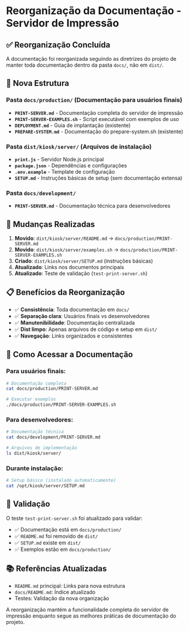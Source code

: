 # Reorganização da Documentação - Servidor de Impressão

## ✅ Reorganização Concluída

A documentação foi reorganizada seguindo as diretrizes do projeto de manter toda documentação dentro da pasta `docs/`, não em `dist/`.

## 📁 Nova Estrutura

### Pasta `docs/production/` (Documentação para usuários finais)

- **`PRINT-SERVER.md`** - Documentação completa do servidor de impressão
- **`PRINT-SERVER-EXAMPLES.sh`** - Script executável com exemplos de uso
- **`DEPLOYMENT.md`** - Guia de implantação (existente)
- **`PREPARE-SYSTEM.md`** - Documentação do prepare-system.sh (existente)

### Pasta `dist/kiosk/server/` (Arquivos de instalação)

- **`print.js`** - Servidor Node.js principal
- **`package.json`** - Dependências e configurações
- **`.env.example`** - Template de configuração
- **`SETUP.md`** - Instruções básicas de setup (sem documentação extensa)

### Pasta `docs/development/`

- **`PRINT-SERVER.md`** - Documentação técnica para desenvolvedores

## 🔄 Mudanças Realizadas

1. **Movido**: `dist/kiosk/server/README.md` → `docs/production/PRINT-SERVER.md`
2. **Movido**: `dist/kiosk/server/examples.sh` → `docs/production/PRINT-SERVER-EXAMPLES.sh`
3. **Criado**: `dist/kiosk/server/SETUP.md` (instruções básicas)
4. **Atualizado**: Links nos documentos principais
5. **Atualizado**: Teste de validação (`test-print-server.sh`)

## 📋 Benefícios da Reorganização

- ✅ **Consistência**: Toda documentação em `docs/`
- ✅ **Separação clara**: Usuários finais vs desenvolvedores
- ✅ **Manutenibilidade**: Documentação centralizada
- ✅ **Dist limpo**: Apenas arquivos de código e setup em `dist/`
- ✅ **Navegação**: Links organizados e consistentes

## 🎯 Como Acessar a Documentação

### Para usuários finais:

```bash
# Documentação completa
cat docs/production/PRINT-SERVER.md

# Executar exemplos
./docs/production/PRINT-SERVER-EXAMPLES.sh
```

### Para desenvolvedores:

```bash
# Documentação técnica
cat docs/development/PRINT-SERVER.md

# Arquivos de implementação
ls dist/kiosk/server/
```

### Durante instalação:

```bash
# Setup básico (instalado automaticamente)
cat /opt/kiosk/server/SETUP.md
```

## 🧪 Validação

O teste `test-print-server.sh` foi atualizado para validar:

- ✅ Documentação está em `docs/production/`
- ✅ `README.md` foi removido de `dist/`
- ✅ `SETUP.md` existe em `dist/`
- ✅ Exemplos estão em `docs/production/`

## 📚 Referências Atualizadas

- `README.md` principal: Links para nova estrutura
- `docs/README.md`: Índice atualizado
- Testes: Validação da nova organização

A reorganização mantém a funcionalidade completa do servidor de impressão enquanto segue as melhores práticas de documentação do projeto.

